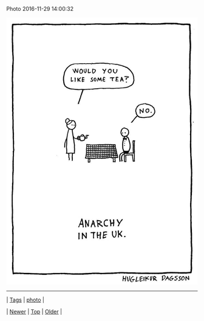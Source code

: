 <!--
title: Photo 2016-11-29 14
date: 2020-06-28T15:27:00.138Z
tags: photo
-->


Photo 2016-11-29 14:00:32

![](153818696062-0.jpg)

<!--BOTTOM-POST-NAVIGATION-->
---

| [Tags](tags.md) | [photo](tag-photo.md) |

| [Newer](153600717360.md) | [Top](index.md) | [Older](153826672437.md) |
